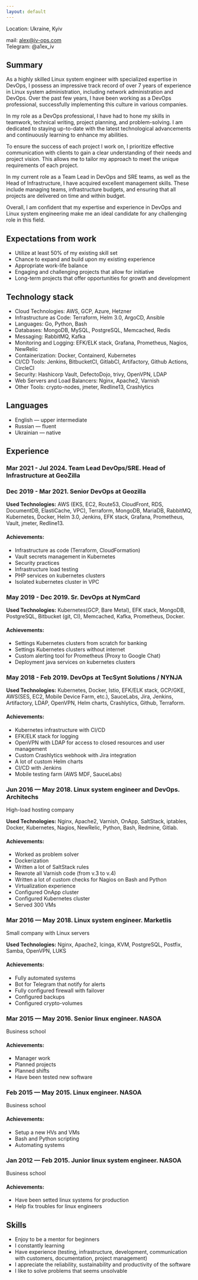 ```yaml
---
layout: default
---
```


Location: Ukraine, Kyiv

mail: alex@iv-ops.com    
Telegram: @a1ex_iv <br>
## Summary
As a highly skilled Linux system engineer with specialized expertise in DevOps, I possess an impressive track record of over 7 years of experience in Linux system administration, including network administration and DevOps. Over the past few years, I have been working as a DevOps professional, successfully implementing this culture in various companies.<br>

In my role as a DevOps professional, I have had to hone my skills in teamwork, technical writing, project planning, and problem-solving. I am dedicated to staying up-to-date with the latest technological advancements and continuously learning to enhance my abilities. <br>

To ensure the success of each project I work on, I prioritize effective communication with clients to gain a clear understanding of their needs and project vision. This allows me to tailor my approach to meet the unique requirements of each project. <br>

In my current role as a Team Lead in DevOps and SRE teams, as well as the Head of Infrastructure, I have acquired excellent management skills. These include managing teams, infrastructure budgets, and ensuring that all projects are delivered on time and within budget.<br>

Overall, I am confident that my expertise and experience in DevOps and Linux system engineering make me an ideal candidate for any challenging role in this field.

## Expectations from work
  * Utilize at least 50% of my existing skill set
  * Chance to expand and build upon my existing experience
  * Appropriate work-life balance
  * Engaging and challenging projects that allow for initiative
  * Long-term projects that offer opportunities for growth and development

## Technology stack
  * Cloud Technologies: AWS, GCP, Azure, Hetzner
  * Infrastructure as Code: Terraform, Helm 3.0, ArgoCD, Ansible
  * Languages: Go, Python, Bash
  * Databases: MongoDB, MySQL, PostgreSQL, Memcached, Redis
  * Messaging: RabbitMQ, Kafka
  * Monitoring and Logging: EFK/ELK stack, Grafana, Prometheus, Nagios, NewRelic
  * Containerization: Docker, Containerd, Kubernetes
  * CI/CD Tools: Jenkins, BitbucketCI, GitlabCI, Artifactory, Github Actions, CircleCI
  * Security: Hashicorp Vault, DefectoDojo, trivy, OpenVPN, LDAP
  * Web Servers and Load Balancers: Nginx, Apache2, Varnish
  * Other Tools: crypto-nodes, jmeter, Redline13, Crashlytics

## Languages
  * English — upper intermediate
  * Russian — fluent
  * Ukrainian — native

## Experience

### Mar 2021 - Jul 2024. Team Lead DevOps/SRE. Head of Infrastructure at GeoZilla
### Dec 2019 - Mar 2021. Senior DevOps at Geozilla
**Used Technologies:** AWS (EKS, EC2, Route53, CloudFront, RDS, DocumentDB, ElastiCache, VPC), Terraform, MongoDB, MariaDB, RabbitMQ, Kubernetes, Docker, Helm 3.0, Jenkins, EFK stack, Grafana, Prometheus, Vault, jmeter, Redline13.

#### Achievements:
  * Infrastructure as code (Terraform, CloudFormation)
  * Vault secrets management in Kubernetes
  * Security practices
  * Infrastructure load testing
  * PHP services on kubernetes clusters
  * Isolated kubernetes cluster in VPC

### May 2019 - Dec 2019. Sr. DevOps at NymCard

**Used Technologies:** Kubernetes(GCP, Bare Metal), EFK stack, MongoDB,
PostgreSQL, Bitbucket (git, CI), Memcached, Kafka, Prometheus, Docker.

#### Achievements:
  * Settings Kubernetes clusters from scratch for banking
  * Settings Kubernetes clusters without internet
  * Custom alerting tool for Prometheus (Proxy to Google Chat)
  * Deployment java services on kubernetes clusters

### May 2018 - Feb 2019. DevOps at TecSynt Solutions / NYNJA

**Used Technologies:** Kubernetes, Docker, Istio, EFK/ELK stack, GCP/GKE,
AWS(SES, EC2, Mobile Device Farm, etc.), SauceLabs, Jira, Jenkins, Artifactory,
LDAP, OpenVPN, Helm charts, Crashlytics, Github, Terraform.

#### Achievements:
  * Kubernetes infrastructure with CI/CD
  * EFK/ELK stack for logging
  * OpenVPN with LDAP for access to closed resources and user management
  * Custom Crashlytics webhook with Jira integration
  * A lot of custom Helm charts
  * CI/CD with Jenkins
  * Mobile testing farm (AWS MDF, SauceLabs)

### Jun 2016 — May 2018. Linux system engineer and DevOps. Architechs
High-load hosting company

**Used Technologies:** Nginx, Apache2, Varnish, OnApp, SaltStack, iptables, Docker, Kubernetes, Nagios, NewRelic, Python, Bash, Redmine, Gitlab.

#### Achievements:
  * Worked as problem solver
  * Dockerization
  * Written a lot of SaltStack rules
  * Rewrote all Varnish code (from v.3 to v.4)
  * Written a lot of custom checks for Nagios on Bash and Python
  * Virtualization experience
  * Configured OnApp cluster
  * Configured Kubernetes cluster
  * Served 300 VMs

### Mar 2016 — May 2018. Linux system engineer. Marketlis
Small company with Linux servers

**Used Technologies:** Nginx, Apache2, Icinga, KVM, PostgreSQL, Postfix, Samba, OpenVPN, LUKS  

#### Achievements:
  * Fully automated systems
  * Bot for Telegram that notify for alerts
  * Fully configured firewall with failover
  * Configured backups
  * Configured crypto-volumes

### Mar 2015 — May 2016. Senior linux engineer. NASOA
Business school  

#### Achievements:
  * Manager work
  * Planned projects
  * Planned shifts
  * Have been tested new software

### Feb 2015 — May 2015. Linux engineer. NASOA
Business school  

#### Achievements:
  * Setup a new HVs and VMs
  * Bash and Python scripting
  * Automating systems

### Jan 2012 — Feb 2015. Junior linux system engineer. NASOA
Business school  

#### Achievements:
  * Have been setted linux systems for production
  * Help fix troubles for linux engineers

## Skills
  * Enjoy to be a mentor for beginners
  * I constantly learning
  * Have experience (testing, infrastructure, development, communication with customers, documentation, project management)
  * I appreciate the reliability, sustainability and productivity of the software
  * I like to solve problems that seems unsolvable
